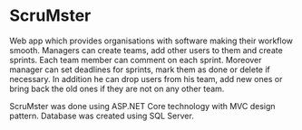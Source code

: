 # ScruMster

Web app which provides organisations with software making their workflow smooth. Managers can create teams, add other users to them and create sprints. Each team member can comment on each sprint. Moreover manager can set deadlines for sprints, mark them as done or delete if necessary. In addition he can drop users from his team, add new ones or bring back the old ones if they are not on any other team.

ScruMster was done using ASP.NET Core technology with MVC design pattern. Database was created using SQL Server.
